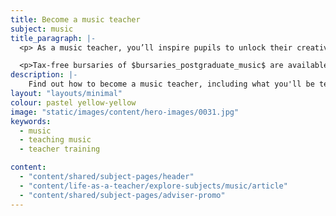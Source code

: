 ```yaml
---
title: Become a music teacher
subject: music
title_paragraph: |-
  <p> As a music teacher, you’ll inspire pupils to unlock their creativity and get them to express themselves. You’ll foster a lifelong appreciation of music, enriching their lives beyond the classroom.</p>

  <p>Tax-free bursaries of $bursaries_postgraduate_music$ are available for eligible trainee music teachers.</p>
description: |-
    Find out how to become a music teacher, including what you'll be teaching and what funding is available to help you train.
layout: "layouts/minimal"
colour: pastel yellow-yellow
image: "static/images/content/hero-images/0031.jpg"
keywords:
  - music
  - teaching music
  - teacher training

content:
  - "content/shared/subject-pages/header"
  - "content/life-as-a-teacher/explore-subjects/music/article"
  - "content/shared/subject-pages/adviser-promo"
---
```

